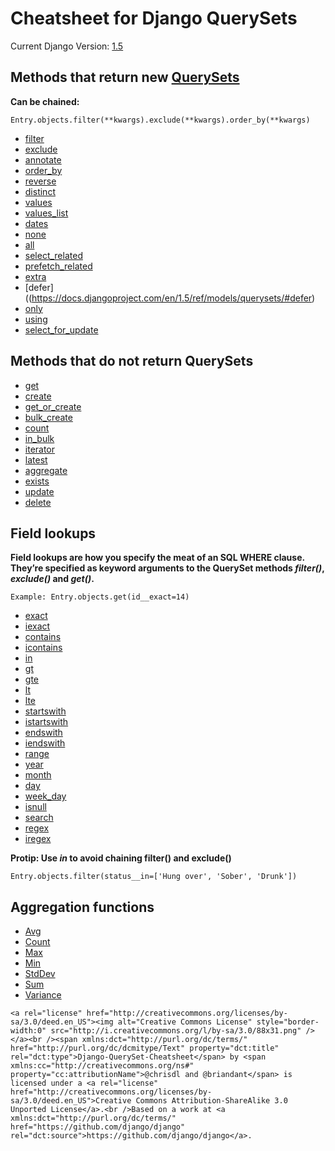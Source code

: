 Cheatsheet for Django QuerySets
===
Current Django Version: [1.5](https://docs.djangoproject.com/en/1.5/ref/models/querysets/)

Methods that return new [QuerySets](https://docs.djangoproject.com/en/1.5/ref/models/querysets/#queryset-api)
---

**Can be chained:**

    Entry.objects.filter(**kwargs).exclude(**kwargs).order_by(**kwargs)

 * [filter](https://docs.djangoproject.com/en/1.5/ref/models/querysets/#filter)
 * [exclude](https://docs.djangoproject.com/en/1.5/ref/models/querysets/#exclude)
 * [annotate](https://docs.djangoproject.com/en/1.5/ref/models/querysets/#annotate)
 * [order_by](https://docs.djangoproject.com/en/1.5/ref/models/querysets/#order-by)
 * [reverse](https://docs.djangoproject.com/en/1.5/ref/models/querysets/#reverse)
 * [distinct](https://docs.djangoproject.com/en/1.5/ref/models/querysets/#distinct)
 * [values](https://docs.djangoproject.com/en/1.5/ref/models/querysets/#values)
 * [values_list](https://docs.djangoproject.com/en/1.5/ref/models/querysets/#values-list)
 * [dates](https://docs.djangoproject.com/en/1.5/ref/models/querysets/#dates)
 * [none](https://docs.djangoproject.com/en/1.5/ref/models/querysets/#none)
 * [all](https://docs.djangoproject.com/en/1.5/ref/models/querysets/#all)
 * [select_related](https://docs.djangoproject.com/en/1.5/ref/models/querysets/#select-related)
 * [prefetch_related](https://docs.djangoproject.com/en/1.5/ref/models/querysets/#select-related)
 * [extra](https://docs.djangoproject.com/en/1.5/ref/models/querysets/#extra)
 * [defer]((https://docs.djangoproject.com/en/1.5/ref/models/querysets/#defer)
 * [only](https://docs.djangoproject.com/en/1.5/ref/models/querysets/#only)
 * [using](https://docs.djangoproject.com/en/1.5/ref/models/querysets/#using)
 * [select_for_update](https://docs.djangoproject.com/en/1.5/ref/models/querysets/#select-for-update)

Methods that do not return QuerySets
---

 * [get](https://docs.djangoproject.com/en/1.5/ref/models/querysets/#get)
 * [create](https://docs.djangoproject.com/en/1.5/ref/models/querysets/#create)
 * [get_or_create](https://docs.djangoproject.com/en/1.5/ref/models/querysets/#get-or-create)
 * [bulk_create](https://docs.djangoproject.com/en/1.5/ref/models/querysets/#bulk-create)
 * [count](https://docs.djangoproject.com/en/1.5/ref/models/querysets/#count)
 * [in_bulk](https://docs.djangoproject.com/en/1.5/ref/models/querysets/#in-bulk)
 * [iterator](https://docs.djangoproject.com/en/1.5/ref/models/querysets/#iterator)
 * [latest](https://docs.djangoproject.com/en/1.5/ref/models/querysets/#latest)
 * [aggregate](https://docs.djangoproject.com/en/1.5/ref/models/querysets/#aggregate)
 * [exists](https://docs.djangoproject.com/en/1.5/ref/models/querysets/#exists)
 * [update](https://docs.djangoproject.com/en/1.5/ref/models/querysets/#update)
 * [delete](https://docs.djangoproject.com/en/1.5/ref/models/querysets/#delete)

Field lookups
---

**Field lookups are how you specify the meat of an SQL WHERE clause. They’re specified as keyword arguments to the QuerySet methods *filter()*, *exclude()* and *get()*.**

    Example: Entry.objects.get(id__exact=14)

 * [exact](https://docs.djangoproject.com/en/1.5/ref/models/querysets/#exact)
 * [iexact](https://docs.djangoproject.com/en/1.5/ref/models/querysets/#iexact)
 * [contains](https://docs.djangoproject.com/en/1.5/ref/models/querysets/#contains)
 * [icontains](https://docs.djangoproject.com/en/1.5/ref/models/querysets/#icontains)
 * [in](https://docs.djangoproject.com/en/1.5/ref/models/querysets/#in)
 * [gt](https://docs.djangoproject.com/en/1.5/ref/models/querysets/#gt)
 * [gte](https://docs.djangoproject.com/en/1.5/ref/models/querysets/#gte)
 * [lt](https://docs.djangoproject.com/en/1.5/ref/models/querysets/#lt)
 * [lte](https://docs.djangoproject.com/en/1.5/ref/models/querysets/#lte)
 * [startswith](https://docs.djangoproject.com/en/1.5/ref/models/querysets/#startswith)
 * [istartswith](https://docs.djangoproject.com/en/1.5/ref/models/querysets/#istartswith)
 * [endswith](https://docs.djangoproject.com/en/1.5/ref/models/querysets/#endswith)
 * [iendswith](https://docs.djangoproject.com/en/1.5/ref/models/querysets/#iendswith)
 * [range](https://docs.djangoproject.com/en/1.5/ref/models/querysets/#range)
 * [year](https://docs.djangoproject.com/en/1.5/ref/models/querysets/#year)
 * [month](https://docs.djangoproject.com/en/1.5/ref/models/querysets/#month)
 * [day](https://docs.djangoproject.com/en/1.5/ref/models/querysets/#day)
 * [week_day](https://docs.djangoproject.com/en/1.5/ref/models/querysets/#week_day)
 * [isnull](https://docs.djangoproject.com/en/1.5/ref/models/querysets/#isnull)
 * [search](https://docs.djangoproject.com/en/1.5/ref/models/querysets/#search)
 * [regex](https://docs.djangoproject.com/en/1.5/ref/models/querysets/#regex)
 * [iregex](https://docs.djangoproject.com/en/1.5/ref/models/querysets/#iregex)

**Protip: Use *in* to avoid chaining filter() and exclude()**

    Entry.objects.filter(status__in=['Hung over', 'Sober', 'Drunk'])

Aggregation functions
---

 * [Avg](https://docs.djangoproject.com/en/1.5/ref/models/querysets/#avg)
 * [Count](https://docs.djangoproject.com/en/1.5/ref/models/querysets/#id6)
 * [Max](https://docs.djangoproject.com/en/1.5/ref/models/querysets/#max)
 * [Min](https://docs.djangoproject.com/en/1.5/ref/models/querysets/#min)
 * [StdDev](https://docs.djangoproject.com/en/1.5/ref/models/querysets/#stddev)
 * [Sum](https://docs.djangoproject.com/en/1.5/ref/models/querysets/#sum)
 * [Variance](https://docs.djangoproject.com/en/1.5/ref/models/querysets/#variance)
 
~~~
<a rel="license" href="http://creativecommons.org/licenses/by-sa/3.0/deed.en_US"><img alt="Creative Commons License" style="border-width:0" src="http://i.creativecommons.org/l/by-sa/3.0/88x31.png" /></a><br /><span xmlns:dct="http://purl.org/dc/terms/" href="http://purl.org/dc/dcmitype/Text" property="dct:title" rel="dct:type">Django-QuerySet-Cheatsheet</span> by <span xmlns:cc="http://creativecommons.org/ns#" property="cc:attributionName">@chrisdl and @briandant</span> is licensed under a <a rel="license" href="http://creativecommons.org/licenses/by-sa/3.0/deed.en_US">Creative Commons Attribution-ShareAlike 3.0 Unported License</a>.<br />Based on a work at <a xmlns:dct="http://purl.org/dc/terms/" href="https://github.com/django/django" rel="dct:source">https://github.com/django/django</a>.
